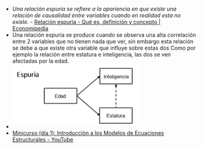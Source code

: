 - _Una relación espuria se refiere a la apariencia en que existe una relación de causalidad entre variables cuando en realidad esta no existe._ - [Relación espuria - Qué es, definición y concepto | Economipedia](https://economipedia.com/definiciones/relacion-espuria.html)
- Una relación espuria se produce cuando se observa una alta correlación entre 2 variables que no tienen nada que ver, sin embargo esta relación se debe a que existe otra variable que influye sobre estas dos Como por ejemplo la relación entre estatura e inteligencia, las dos se ven afectadas por la edad.
- ![image.png](../assets/image_1643564100918_0.png)
- [Minicurso \(día 1\): Introducción a los Modelos de Ecuaciones Estructurales - YouTube](https://www.youtube.com/watch?v=d2vVy0VS-Hw)
